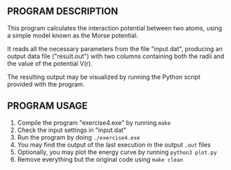 ## PROGRAM DESCRIPTION

This program calculates the interaction potential between
two atoms, using a simple model known as the Morse potential. 

It reads all the necessary parameters from the file "input.dat",
producing an output data file ("result.out") with two columns
containing both the radii and the value of the potential V(r).

The resulting output may be visualized by running the Python 
script provided with the program.

## PROGRAM USAGE

1. Compile the program "exercise4.exe" by running `make`
2. Check the input settings in "input.dat"
3. Run the program by doing `./exercise4.exe`
4. You may find the output of the last execution in the output `.out` files
5. Optionally, you may plot the energy curve by running  `python3 plot.py`
6. Remove everything but the original code using `make clean`
